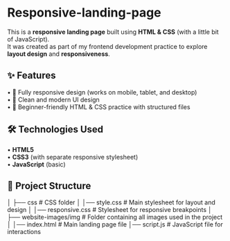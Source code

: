 # Responsive-landing-page

This is a **responsive landing page** built using **HTML & CSS** (with a little bit of JavaScript).  
It was created as part of my frontend development practice to explore **layout design** and **responsiveness**.  

## ✨ Features  
• 📱 Fully responsive design (works on mobile, tablet, and desktop)  
• 🎨 Clean and modern UI design  
• 🌱 Beginner-friendly HTML & CSS practice with structured files  


## 🛠️ Technologies Used  
• **HTML5**  
• **CSS3** (with separate responsive stylesheet)  
• **JavaScript** (basic) 

## 📂 Project Structure  
   │
   ├── css # CSS folder
   │ │── style.css # Main stylesheet for layout and design
   │ │── responsive.css # Stylesheet for responsive breakpoints
   │
   ├── website-images/img # Folder containing all images used in the project
   │
   │── index.html # Main landing page file
   │── script.js # JavaScript file for interactions
